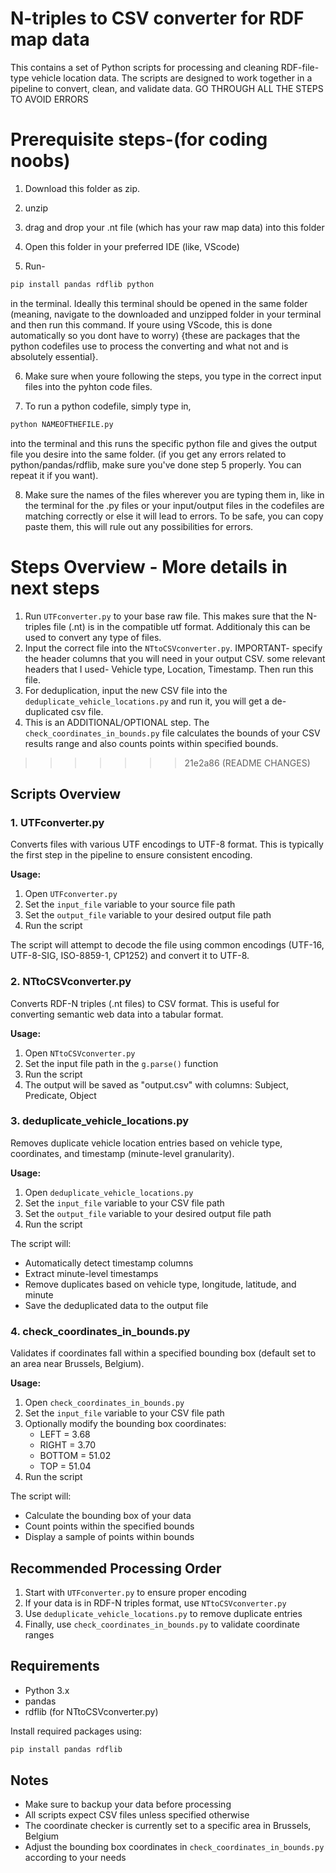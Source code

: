 # N-triples to CSV converter for RDF map data

This contains a set of Python scripts for processing and cleaning RDF-file-type vehicle location data. The scripts are designed to work together in a pipeline to convert, clean, and validate data.
GO THROUGH ALL THE STEPS TO AVOID ERRORS

# Prerequisite steps-(for coding noobs)
1. Download this folder as zip.

2. unzip

3. drag and drop your .nt file (which has your raw map data) into this folder

4. Open this folder in your preferred IDE (like, VScode)

5. Run- 
```bash
pip install pandas rdflib python 
```
in the terminal. Ideally this terminal should be opened in the same folder (meaning, navigate to the downloaded and unzipped folder in your terminal and then run this command. If youre using VScode, this is done automatically so you dont have to worry) {these are packages that the python codefiles use to process the converting and what not and is absolutely essential}.

6. Make sure when youre following the steps, you type in the correct input files into the pyhton code files.

7. To run a python codefile, simply type in,
```bash
python NAMEOFTHEFILE.py
```
into the terminal and this runs the specific python file and gives the output file you desire into the same folder. (if you get any errors related to python/pandas/rdflib, make sure you've done step 5 properly. You can repeat it if you want).

8. Make sure the names of the files wherever you are typing them in, like in the terminal for the .py files or your input/output files in the codefiles are matching correctly or else it will lead to errors. To be safe, you can copy paste them, this will rule out any possibilities for errors.



# Steps Overview - More details in next steps
1. Run `UTFconverter.py` to your base raw file. This makes sure that the N-triples file (.nt) is in the compatible utf format. Additionaly this can be used to convert any type of files.
2. Input the correct file into the `NTtoCSVconverter.py`. IMPORTANT- specify the header columns that you will need in your output CSV. some relevant headers that I used- Vehicle type, Location, Timestamp. 
Then run this file.
3. For deduplication, input the new CSV file into the `deduplicate_vehicle_locations.py` and run it, you will get a de-duplicated csv file.
4. This is an ADDITIONAL/OPTIONAL step. The `check_coordinates_in_bounds.py` file calculates the bounds of your CSV results range and also counts points within specified bounds.
>>>>>>> 21e2a86 (README CHANGES)

## Scripts Overview

### 1. UTFconverter.py
Converts files with various UTF encodings to UTF-8 format. This is typically the first step in the pipeline to ensure consistent encoding.

**Usage:**
1. Open `UTFconverter.py`
2. Set the `input_file` variable to your source file path
3. Set the `output_file` variable to your desired output file path
4. Run the script

The script will attempt to decode the file using common encodings (UTF-16, UTF-8-SIG, ISO-8859-1, CP1252) and convert it to UTF-8.

### 2. NTtoCSVconverter.py
Converts RDF-N triples (.nt files) to CSV format. This is useful for converting semantic web data into a tabular format.

**Usage:**
1. Open `NTtoCSVconverter.py`
2. Set the input file path in the `g.parse()` function
3. Run the script
4. The output will be saved as "output.csv" with columns: Subject, Predicate, Object

### 3. deduplicate_vehicle_locations.py
Removes duplicate vehicle location entries based on vehicle type, coordinates, and timestamp (minute-level granularity).

**Usage:**
1. Open `deduplicate_vehicle_locations.py`
2. Set the `input_file` variable to your CSV file path
3. Set the `output_file` variable to your desired output file path
4. Run the script

The script will:
- Automatically detect timestamp columns
- Extract minute-level timestamps
- Remove duplicates based on vehicle type, longitude, latitude, and minute
- Save the deduplicated data to the output file

### 4. check_coordinates_in_bounds.py
Validates if coordinates fall within a specified bounding box (default set to an area near Brussels, Belgium).

**Usage:**
1. Open `check_coordinates_in_bounds.py`
2. Set the `input_file` variable to your CSV file path
3. Optionally modify the bounding box coordinates:
   - LEFT = 3.68
   - RIGHT = 3.70
   - BOTTOM = 51.02
   - TOP = 51.04
4. Run the script

The script will:
- Calculate the bounding box of your data
- Count points within the specified bounds
- Display a sample of points within bounds

## Recommended Processing Order

1. Start with `UTFconverter.py` to ensure proper encoding
2. If your data is in RDF-N triples format, use `NTtoCSVconverter.py`
3. Use `deduplicate_vehicle_locations.py` to remove duplicate entries
4. Finally, use `check_coordinates_in_bounds.py` to validate coordinate ranges

## Requirements

- Python 3.x
- pandas
- rdflib (for NTtoCSVconverter.py)

Install required packages using:
```bash
pip install pandas rdflib
```

## Notes

- Make sure to backup your data before processing
- All scripts expect CSV files unless specified otherwise
- The coordinate checker is currently set to a specific area in Brussels, Belgium
- Adjust the bounding box coordinates in `check_coordinates_in_bounds.py` according to your needs 